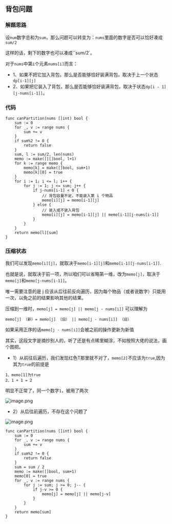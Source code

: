 ## 背包问题
### 解题思路
设``num``数字总和为``sum``，那么问题可以转变为：``nums``里面的数字是否可以恰好凑成``sum/2``

这样的话，剩下的数字也可以凑成``sum/2`。

对于``nums``中第``i``个元素``nums[i]``而言：
* 1、如果不把它加入背包，那么是否能够恰好装满背包，取决于上一个状态``dp[i-1][j]``
* 2、如果把它装入了背包，那么是否能够恰好装满背包，取决于状态``dp[i - 1][j-nums[i-1]]``。


### 代码

```golang
func canPartition(nums []int) bool {
	sum := 0
	for _, v := range nums {
		sum += v
	}
	if sum%2 != 0 {
		return false
	}
	sum, l := sum/2, len(nums)
	memo := make([][]bool, l+1)
	for k := range memo {
		memo[k] = make([]bool, sum+1)
		memo[k][0] = true
	}
	for i := 1; i <= l; i++ {
		for j := 1; j <= sum; j++ {
			if j-nums[i-1] < 0 {
				// 背包容量不足，不能装入第 i 个物品
				memo[i][j] = memo[i-1][j]
			} else {
				// 装入或不装入背包
				memo[i][j] = memo[i-1][j] || memo[i-1][j-nums[i-1]]
			}
		}
	}
	return memo[l][sum]
}
```

### 压缩状态
我们可以发现``memo[i][j]``，就取决于``memo[i-1][j]``和``memo[i-1][j-nums[i-1]]``.

也就是说，就取决于前一项，所以咱们可以省略第一维，改为``memo[j]``，取决于``memo[j]``和``memo[j-nums[i-1]]``。

唯一需要注意的是 j 应该从后往前反向遍历，因为每个物品（或者说数字）只能用一次，以免之前的结果影响其他的结果。

压缩到一维时，``memo[j] = memo[j] || memo[j - nums[i]]`` 可以理解为
```
memo[j] （新）= memo[j] （旧） || memo[j - nums[i]] （旧）
```
如果采用正序的话``memo[j - nums[i]]``会被之前的操作更新为新值

其实，这段文字是摘抄别人的，听了还是有点稀里糊涂，不如按照大佬的说法，画个图把。

* 1）从前往后遍历，我们发现红色T那里就不对了，``memo[2]``不应该为``true``,因为其为``true``的前提是
```
1、memo[1]为true
2、1 + 1 = 2
```
明显不正常了，同一个数字``1``，被用了两次

![image.png](https://pic.leetcode-cn.com/750c327e124fc9815a85bbee9e03f693a23d366daaf9d403c7d2ddebd544c33e-image.png)

* 2）从后往前遍历，不存在这个问题了

![image.png](https://pic.leetcode-cn.com/3cabc009adf48ce6cf6c202f9ef5d1c9bd847b411d7138fff04687d529225400-image.png)

```golang
func canPartition(nums []int) bool {
	sum := 0
	for _, v := range nums {
		sum += v
	}
	if sum%2 != 0 {
		return false
	}
	sum = sum / 2
	memo := make([]bool, sum+1)
	memo[0] = true
	for _, v := range nums {
		for j := sum; j >= 0; j-- {
			if j-v >= 0 {
				memo[j] = memo[j] || memo[j-v]
			}
		}
	}
	return memo[sum]
}
```